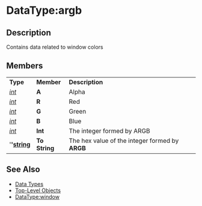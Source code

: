 # DataType:argb

## Description

Contains data related to window colors

## Members

|  |  |  |
| :--- | :--- | :--- |
| **Type** | **Member** | **Description** |
| [_int_](datatype-int.md) | **A** | Alpha |
| [_int_](datatype-int.md) | **R** | Red |
| [_int_](datatype-int.md) | **G** | Green |
| [_int_](datatype-int.md) | **B** | Blue |
| [_int_](datatype-int.md) | **Int** | The integer formed by ARGB |
| '**'**[**string**](datatype-string.md) | **To String** | The hex value of the integer formed by **ARGB** |

## See Also

* [Data Types](./)
* [Top-Level Objects](../top-level-objects/)
* [DataType:window](datatype-window.md)

